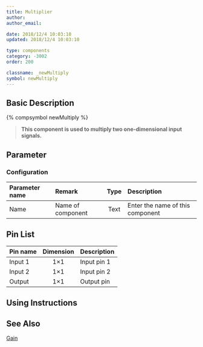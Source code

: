 ```yaml
---
title: Multiplier
author: 
author_email:

date: 2018/12/4 10:03:10
updated: 2018/12/4 10:03:10

type: components
category: -3002
order: 200

classname: _newMultiply
symbol: newMultiply
---
```

## Basic Description
{% compsymbol newMultiply %}

> **This component is used to multiply two one-dimensional input signals.**

## Parameter
### Configuration
| Parameter name | Remark | Type | Description |
| :--- | :--- | :--: | :--- |
| Name | Name of component | Text | Enter the name of this component |


## Pin List

| Pin name | Dimension | Description |
| :--- | :--:  | :--- |
| Input 1 | 1×1 | Input pin 1 |
| Input 2 | 1×1 | Input pin 2 |
| Output | 1×1 | Output pin |

## Using Instructions



## See Also

[Gain](comp_newGain.html)
